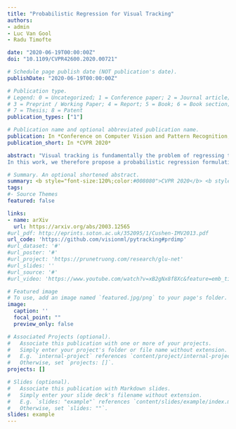 ```yaml
---
title: "Probabilistic Regression for Visual Tracking"
authors:
- admin
- Luc Van Gool
- Radu Timofte

date: "2020-06-19T00:00:00Z"
doi: "10.1109/CVPR42600.2020.00721"

# Schedule page publish date (NOT publication's date).
publishDate: "2020-06-19T00:00:00Z"

# Publication type.
# Legend: 0 = Uncategorized; 1 = Conference paper; 2 = Journal article;
# 3 = Preprint / Working Paper; 4 = Report; 5 = Book; 6 = Book section;
# 7 = Thesis; 8 = Patent
publication_types: ["1"]

# Publication name and optional abbreviated publication name.
publication: In *Conference on Computer Vision and Pattern Recognition, CVPR 2020*
publication_short: In *CVPR 2020*

abstract: "Visual tracking is fundamentally the problem of regressing the state of the target in each video frame. While significant progress has been achieved, trackers are still prone to failures and inaccuracies. It is therefore crucial to represent the uncertainty in the target estimation. Although current prominent paradigms rely on estimating a state-dependent confidence score, this value lacks a clear probabilistic interpretation, complicating its use.
In this work, we therefore propose a probabilistic regression formulation and apply it to tracking. Our network predicts the conditional probability density of the target state given an input image. Crucially, our formulation is capable of modeling label noise stemming from inaccurate annotations and ambiguities in the task. The regression network is trained by minimizing the Kullback-Leibler divergence. When applied for tracking, our formulation not only allows a probabilistic representation of the output, but also substantially improves the performance. Our tracker sets a new state-of-the-art on six datasets, achieving 59.8% AUC on LaSOT and 75.8% Success on TrackingNet."

# Summary. An optional shortened abstract.
summary: <b style="font-size:120%;color:#008080">CVPR 2020</b> <b style="font-size:120%;color:#E08040"></b><br> Proposes a general formulation for probabilistic regression, which is then applied to visual tracking.
tags:
#- Source Themes
featured: false

links:
- name: arXiv
  url: https://arxiv.org/abs/2003.12565
#url_pdf: http://eprints.soton.ac.uk/352095/1/Cushen-IMV2013.pdf
url_code: 'https://github.com/visionml/pytracking#prdimp'
#url_dataset: '#'
#url_poster: '#'
#url_project: 'https://prunetruong.com/research/glu-net'
#url_slides: ''
#url_source: '#'
#url_video: 'https://www.youtube.com/watch?v=xB2gNx8f8Xc&feature=emb_title'

# Featured image
# To use, add an image named `featured.jpg/png` to your page's folder. 
image:
  caption: ''
  focal_point: ""
  preview_only: false

# Associated Projects (optional).
#   Associate this publication with one or more of your projects.
#   Simply enter your project's folder or file name without extension.
#   E.g. `internal-project` references `content/project/internal-project/index.md`.
#   Otherwise, set `projects: []`.
projects: []

# Slides (optional).
#   Associate this publication with Markdown slides.
#   Simply enter your slide deck's filename without extension.
#   E.g. `slides: "example"` references `content/slides/example/index.md`.
#   Otherwise, set `slides: ""`.
slides: example
---
```



